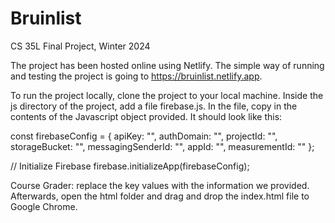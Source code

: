 # Bruinlist
CS 35L Final Project, Winter 2024

The project has been hosted online using Netlify. The simple way of running and testing the project is going to https://bruinlist.netlify.app. 

To run the project locally, clone the project to your local machine. Inside the js directory of the project, add a file firebase.js. In the file, copy in the contents of the Javascript object provided. It should look like this:

const firebaseConfig = {
    apiKey: "",
    authDomain: "",
    projectId: "",
    storageBucket: "",
    messagingSenderId: "",
    appId: "",
    measurementId: ""
  };

// Initialize Firebase
firebase.initializeApp(firebaseConfig);

Course Grader: replace the key values with the information we provided. Afterwards, open the html folder and drag and drop the index.html file to Google Chrome.
